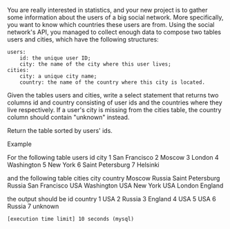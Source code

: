 You are really interested in statistics, and your new project is to gather some information about the users of a big social network. More specifically, you want to know which countries these users are from. Using the social network's API, you managed to collect enough data to compose two tables users and cities, which have the following structures:

    users:
        id: the unique user ID;
        city: the name of the city where this user lives;
    cities:
        city: a unique city name;
        country: the name of the country where this city is located.

Given the tables users and cities, write a select statement that returns two columns id and country consisting of user ids and the countries where they live respectively. If a user's city is missing from the cities table, the country column should contain "unknown" instead.

Return the table sorted by users' ids.

Example

For the following table users
id 	city
1 	San Francisco
2 	Moscow
3 	London
4 	Washington
5 	New York
6 	Saint Petersburg
7 	Helsinki

and the following table cities
city 	country
Moscow 	Russia
Saint Petersburg 	Russia
San Francisco 	USA
Washington 	USA
New York 	USA
London 	England

the output should be
id 	country
1 	USA
2 	Russia
3 	England
4 	USA
5 	USA
6 	Russia
7 	unknown

    [execution time limit] 10 seconds (mysql)

